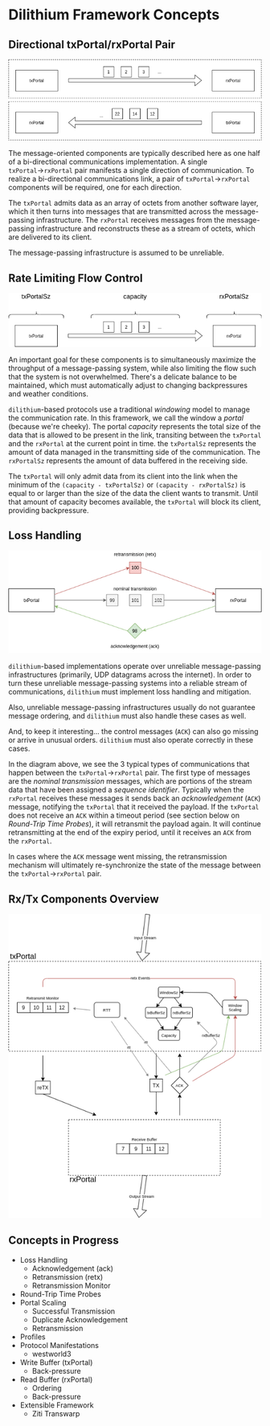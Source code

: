 # Dilithium Framework Concepts

## Directional txPortal/rxPortal Pair

![Directional txPortal/rxPortal Pair](images/directional_rxtx_pair.png)

The message-oriented components are typically described here as one half of a bi-directional communications implementation. A single `txPortal`&rarr;`rxPortal` pair manifests a single direction of communication. To realize a bi-directional communications link, a pair of `txPortal`&rarr;`rxPortal` components will be required, one for each direction.

The `txPortal` admits data as an array of octets from another software layer, which it then turns into messages that are transmitted across the message-passing infrastructure. The `rxPortal` receives messages from the message-passing infrastructure and reconstructs these as a stream of octets, which are delivered to its client.

The message-passing infrastructure is assumed to be unreliable.

## Rate Limiting Flow Control

![Rate Limiting Inputs](images/rate_limiting_inputs.png)

An important goal for these components is to simultaneously maximize the throughput of a message-passing system, while also limiting the flow such that the system is not overwhelmed. There's a delicate balance to be maintained, which must automatically adjust to changing backpressures and weather conditions.

`dilithium`-based protocols use a traditional _windowing_ model to manage the communication rate. In this framework, we call the window a _portal_ (because we're cheeky). The portal _capacity_ represents the total size of the data that is allowed to be present in the link, transiting between the `txPortal` and the `rxPortal` at the current point in time. the `txPortalSz` represents the amount of data managed in the transmitting side of the communication. The `rxPortalSz` represents the amount of data buffered in the receiving side.

The `txPortal` will only admit data from its client into the link when the minimum of the `(capacity - txPortalSz)` or `(capacity - rxPortalSz)` is equal to or larger than the size of the data the client wants to transmit. Until that amount of capacity becomes available, the `txPortal` will block its client, providing backpressure. 

## Loss Handling

![Loss Handling](images/loss_handling.png)

`dilithium`-based implementations operate over unreliable message-passing infrastructures (primarily, UDP datagrams across the internet). In order to turn these unreliable message-passing systems into a reliable stream of communications, `dilithium` must implement loss handling and mitigation.

Also, unreliable message-passing infrastructures usually do not guarantee message ordering, and `dilithium` must also handle these cases as well.

And, to keep it interesting... the control messages (`ACK`) can also go missing or arrive in unusual orders. `dilithium` must also operate correctly in these cases.

In the diagram above, we see the 3 typical types of communications that happen between the `txPortal`&rarr;`rxPortal` pair. The first type of messages are the _nominal transmission_ messages, which are portions of the stream data that have been assigned a _sequence identifier_. Typically when the `rxPortal` receives these messages it sends back an _acknowledgement_ (`ACK`) message, notifying the `txPortal` that it received the payload. If the `txPortal` does not receive an `ACK` within a timeout period (see section below on _Round-Trip Time Probes_), it will retransmit the payload again. It will continue retransmitting at the end of the expiry period, until it receives an `ACK` from the `rxPortal`.

In cases where the `ACK` message went missing, the retransmission mechanism will ultimately re-synchronize the state of the message between the `txPortal`->`rxPortal` pair.

## Rx/Tx Components Overview

![Rx/Tx Components Overview](images/rxtx_components.png)

## Concepts in Progress

* Loss Handling
	+ Acknowledgement (ack)
	+ Retransmission (retx)
	+ Retransmission Monitor
* Round-Trip Time Probes
* Portal Scaling
	+ Successful Transmission
	+ Duplicate Acknowledgement
	+ Retransmission
* Profiles
* Protocol Manifestations
	+ westworld3
* Write Buffer (txPortal)
	+ Back-pressure
* Read Buffer (rxPortal)
	+ Ordering
	+ Back-pressure
* Extensible Framework
	+ Ziti Transwarp